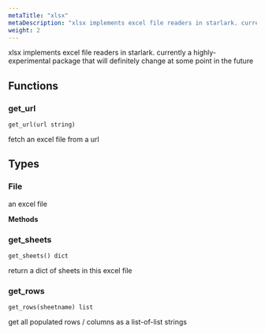 ```yaml
---
metaTitle: "xlsx"
metaDescription: "xlsx implements excel file readers in starlark. currently a highly-experimental package that will definitely change at some point in the future"
weight: 2
---
```


xlsx implements excel file readers in starlark. currently a highly-experimental package that will definitely change at some point in the future

## Functions



### get_url

```
get_url(url string)
```

fetch an excel file from a url



## Types

### File

an excel file

**Methods**

### get_sheets

```
get_sheets() dict
```

return a dict of sheets in this excel file


### get_rows

```
get_rows(sheetname) list
```

get all populated rows / columns as a list-of-list strings


